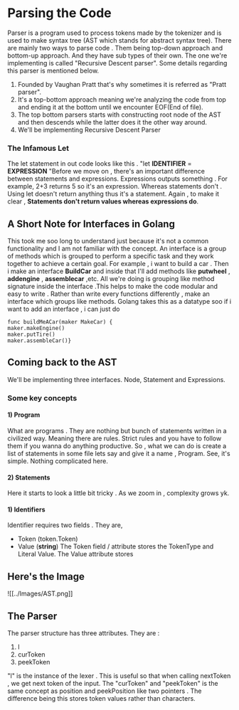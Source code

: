# Parsing the Code

Parser is a program used to process tokens made by the tokenizer and is used to make syntax tree (AST which stands for abstract syntax tree).
There are mainly two ways to parse code . Them being top-down approach and bottom-up approach. And they have sub types of their own. The one we're implementing is called "Recursive Descent parser".
Some details regarding this parser is mentioned below.

1. Founded by Vaughan Pratt that's why sometimes it is referred as "Pratt parser".
2. It's a top-bottom approach meaning we're analyzing the code from top and ending it at the bottom until we encounter EOF(End of file).
3. The top bottom parsers starts with constructing root node of the AST and then descends while the latter does it the other way around.
4. We'll be implementing Recursive Descent Parser

### The Infamous Let

The let statement in out code looks like this . "let **IDENTIFIER** = **EXPRESSION** "Before we move on , there's an important difference between statements and expressions. Expressions outputs something . For example, 2+3 returns 5 so it's an expression. Whereas statements don't . Using let doesn't return anything thus it's a statement. Again , to make it clear , **Statements don't return values whereas expressions do**.

## A Short Note for Interfaces in Golang

This took me soo long to understand just because it's not a common functionality and I am not familiar with the concept. An interface is a group of methods which is grouped to perform a specific task and they work together to achieve a certain goal. For example , i want to build a car . Then i make an interface **BuildCar** and inside that I'll add methods like **putwheel** , **addengine** , **assemblecar** ,etc. All we're doing is grouping like method signature inside the interface .This helps to make the code modular and easy to write . Rather than write every functions differently , make an interface which groups like methods. Golang takes this as a datatype soo if i want to add an interface , i can just do

`func buildMeACar(maker MakeCar) {`\
`maker.makeEngine() `\
`maker.putTire() `\
`maker.assembleCar()}`

## Coming back to the AST

We'll be implementing three interfaces. Node, Statement and Expressions.

### Some key concepts

#### 1) Program

What are programs . They are nothing but bunch of statements written in a civilized way. Meaning there are rules. Strict rules and you have to follow them if you wanna do anything productive. So , what we can do is create a list of statements in some file lets say and give it a name , Program. See, it's simple. Nothing complicated here.

#### 2) Statements

Here it starts to look a little bit tricky . As we zoom in , complexity grows yk. 
#### 1) Identifiers

Identifier requires two fields . They are,

- Token (token.Token)
- Value (**string**) The Token field / attribute stores the TokenType and Literal Value. The Value attribute stores




## Here's the Image

![[../Images/AST.png]]


## The Parser

The parser structure has three attributes. They are :
1) l
2) curToken
3) peekToken

"l" is the instance of the lexer . This is useful so that when calling nextToken , we get next token of the input. The "curToken" and "peekToken" is the same concept as position and peekPosition like two pointers . The difference being this stores token values rather than characters.
